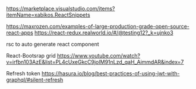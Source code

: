 https://marketplace.visualstudio.com/items?itemName=xabikos.ReactSnippets

https://maxrozen.com/examples-of-large-production-grade-open-source-react-apps
https://react-redux.realworld.io/#/@testing12?_k=ujnko3

rsc to auto generate react component

React-Bootsrap grid
https://www.youtube.com/watch?v=irfbn103AzE&list=PL4cUxeGkcC9joIM91nLzd_qaH_AimmdAR&index=7

Refresh token
https://hasura.io/blog/best-practices-of-using-jwt-with-graphql/#silent-refresh